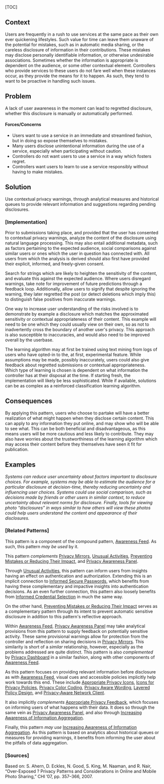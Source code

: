 [TOC]

<!--### [Also Known As]-->
<!-- All other names the pattern is known by.-->


## Context
<!-- The situations in which the pattern may apply.-->

Users are frequently in a rush to use services at the same pace as their own ever quickening lifestyles. Such value for time can leave them unaware of the potential for mistakes, such as in automatic media sharing, or the careless disclosure of information in their contributions. These mistakes may disclose personally identifiable information, or otherwise undesirable associations. Sometimes whether the information is appropriate is dependent on the audience, or some other contextual element. Controllers who provide services to these users do not fare well when these instances occur, as they provide the means for it to happen. As such, they tend to want to be proactive in handling such issues.

## Problem
<!-- The problem a pattern addresses, including a list of forces describing why a problem might be difficult to solve.-->

A lack of user awareness in the moment can lead to regretted disclosure, whether this disclosure is manually or automatically performed.

#### Forces/Concerns
<!-- Implications in this problem which affect the appropriateness of a solution, and are affected by this pattern.-->
<!-- Forces should be highly visible for easy reference, where less obvious a dedicated section is recommended.-->

- Users want to use a service in an immediate and streamlined fashion, but in doing so expose themselves to mistakes.
- Many users disclose unintentional information during the use of a service, especially when participating without caution.
- Controllers do not want users to use a service in a way which fosters regret.
- Controllers want users to learn to use a service responsibly without having to make mistakes.

## Solution
<!-- A concise description of how the pattern addresses the problem.-->

Use contextual privacy warnings, through analytical measures and historical queues to provide relevant information and suggestions regarding pending disclosures.

<!--### [Structure]-->
<!--A detailed specification of the structural aspects of the pattern. A class diagram if applicable.-->



### [Implementation]
<!--Guidelines for implementing the pattern; code fragments; suggested PETS; policy fragments.-->

Prior to submissions taking place, and provided that the user has consented to contextual privacy warnings, analyze the content of the disclosure using natural language processing. This may also entail additional metadata, such as factors pertaining to the expected audience, social comparisons against similar users or ones which the user in question has connected with. All users from which the analysis is derived should also first have provided their explicit, informed, and freely-given consent.

Search for strings which are likely to heighten the sensitivity of the content, and evaluate this against the expected audience. Where users disregard warnings, take note for improvement of future predictions through a feedback loop. Additionally, allow users to signify that despite ignoring the warning, they later regretted the post (or detect deletions which imply this) to distinguish false positives from inaccurate warnings.

One way to increase user understanding of the risks involved is to demonstrate by example a disclosure which matches the approximated sensitivity or contextual appropriateness of their content. This example will need to be one which they could usually view on their own, so as not to inadvertently cross the boundary of another user's privacy. This approach is also susceptible to inaccuracies, and would also need to be improved overall by the userbase.

The learning algorithm may at first be trained using text mining from logs of users who have opted-in to the, at first, experimental feature. While assumptions may be made, possibly inaccurately, users could also give feedback about regretted submissions or contextual appropriateness. Which type of learning is chosen is dependent on what information the controller has at their disposal at the time. If starting fresh, the implementation will likely be less sophisticated. While if available, solutions can be as complex as a reinforced classification learning algorithm.

## Consequences
<!--The advantages (benefits) and disadvantages (liabilities) of applying the pattern.-->

By applying this pattern, users who choose to partake will have a better realization of what might happen when they disclose certain content. This can apply to any information they put online, and may show who will be able to see what. This can be both beneficial and disadvantageous, as this means users will be more cautious and less likely to contribute. They may also have worries about the trustworthiness of the learning algorithm which may access their content before they themselves have seen it fit for publication.

<!--### [Constraints]-->
<!-- limitations as a consequence of applying the pattern.-->



## Examples
<!--Motivational example to see how the pattern is applied.-->

_Systems can reduce user uncertainty about factors important to disclosure choices. For example, systems may be able to estimate the audience for a particular disclosure at decision-time,
thereby reducing uncertainty and influencing user choices. Systems could use social comparison, such as decisions made by friends or other users in similar context, to reduce uncertainty about relevant norms for disclosure. Finally, tools for viewing photo “disclosures” in ways similar to how others will view these photos could help users understand the content and appearance of their disclosures._

<!--### [Known Uses]-->
<!-- Pointers to various applications of the pattern.-->



<!--## See Also-->
<!-- Any pointers to relevant information, not contained in the subfields below.-->



### [Related Patterns]
<!-- Supporting and conflicting patterns-->

This pattern is a component of the compound pattern, [Awareness Feed](Awareness-Feed). As such, this pattern _may be used_ by it.

This pattern _complements_ [Privacy Mirrors](Privacy-Mirrors), [Unusual Activities](Unusual-activities), [Preventing Mistakes or Reducing Their Impact](Preventing-Mistakes-or-Reducing-Their-Impact), and [Privacy Awareness Panel](Privacy-Awareness-Panel).

Through [Unusual Activities](Unusual-activities), this pattern can inform users from insights having an effect on authentication and authorization. Extending this is an implicit connection to [Informed Secure Passwords](Informed-Secure-Passwords), which benefits from having these complementary and impactive insights into authentication decisions. As an even further connection, this pattern also loosely benefits from [Informed Credential Selection](Informed-Credential-Selection) in much the same way.

On the other hand, [Preventing Mistakes or Reducing Their Impact](Preventing-Mistakes-or-Reducing-Their-Impact) serves as a complementary pattern through its intent to prevent automatic sensitive disclosure in addition to this pattern's reflective approach.

Within [Awareness Feed](Awareness-Feed), [Privacy Awareness Panel](Privacy-Awareness-Panel) may take analytical provisions from this pattern to supply feedback on potentially sensitive activity. These same provisional warnings allow for protection from the controller and reflection on sharing decisions in [Privacy Mirrors](Privacy-Mirrors). This similarity is short of a _similar_ relationship, however, especially as the problems addressed are quite distinct. This pattern is also _complemented_ by [Privacy Dashboard](Privacy-dashboard) in a similar fashion, along with other components of [Awareness Feed](Awareness-Feed).

As this pattern focuses on providing relevant information before disclosure as with [Awareness Feed](Awareness-Feed), visual cues and accessible policies implicitly help work towards this end. These include [Appropriate Privacy Icons](Appropriate-Privacy-Icons), [Icons for Privacy Policies](Icons-for-Privacy-Policies), [Privacy Color Coding](Privacy-color-coding), [Privacy Aware Wording](Privacy-Aware-Wording), [Layered Policy Design](Layered-policy-design), and [Privacy-Aware Network Client](Privacy-aware-network-client).

It also implicitly _complements_ [Appropriate Privacy Feedback](Appropriate-Privacy-Feedback), which focuses on informing users of what happens with their data. It does so through the same vein as [Privacy Awareness Panel](Privacy-Awareness-Panel), and also through [Increasing Awareness of Information Aggregation](Increasing-Awareness-of-Information-Aggregation).

Finally, this pattern _may use_ [Increasing Awareness of Information Aggregation](Increasing-Awareness-of-Information-Aggregation). As this pattern is based on analytics about historical queues or measures for providing warnings, it benefits from informing the user about the pitfalls of data aggregation.

### [Sources]
<!-- References to the original source of the pattern.-->

Based on:
S. Ahern, D. Eckles, N. Good, S. King, M. Naaman, and R. Nair, “Over-Exposed ? Privacy Patterns and Considerations in Online and Mobile Photo Sharing,” CHI ’07, pp. 357–366, 2007.

<!--## General Comments-->
<!-- Separate discussion on the pattern.-->



<!--## Tags-->
<!-- User definable descriptors for additional correlation.-->